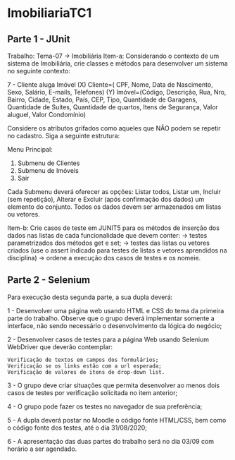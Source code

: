 # ImobiliariaTC1
## Parte 1 - JUnit

Trabalho: Tema-07 → Imobiliária
Item-a: Considerando o contexto de um sistema de Imobiliária, crie classes e métodos para
desenvolver um sistema no seguinte contexto:

7 - Cliente aluga Imóvel
(X) Cliente=( CPF, Nome, Data de Nascimento, Sexo, Salário, E-mails, Telefones)
(Y) Imóvel=(Código, Descrição, Rua, Nro, Bairro, Cidade, Estado, País, CEP, Tipo,
Quantidade de Garagens, Quantidade de Suítes, Quantidade de quartos, Itens de
Segurança, Valor aluguel, Valor Condomínio)

Considere os atributos grifados como aqueles que NÃO podem se repetir no cadastro.
Siga a seguinte estrutura:

Menu Principal:
1. Submenu de Clientes
2. Submenu de Imóveis
3. Sair

Cada Submenu deverá oferecer as opções: Listar todos, Listar um, Incluir (sem
repetição), Alterar e Excluir (após confirmação dos dados) um elemento do conjunto.
Todos os dados devem ser armazenados em listas ou vetores.

Item-b: Crie casos de teste em JUNIT5 para os métodos de inserção dos dados nas listas de
cada funcionalidade que devem conter:
→ testes parametrizados dos métodos get e set;
→ testes das listas ou vetores criados (use o assert indicado para testes de listas e
vetores aprendidos na disciplina)
→ ordene a execução dos casos de testes e os nomeie.

## Parte 2 - Selenium
Para execução desta segunda parte, a sua dupla deverá:

1 - Desenvolver uma página web usando HTML e CSS do tema da primeira parte do trabalho. Observe que o grupo deverá implementar somente a interface, não sendo necessário o desenvolvimento da lógica do negócio;

2 - Desenvolver casos de testes para a página Web usando Selenium WebDriver que deverão contemplar:

    Verificação de textos em campos dos formulários;
    Verificação se os links estão com a url esperada;
    Verificação de valores de itens de drop-down list.

3 - O grupo deve criar situações que permita desenvolver ao menos dois casos de testes por verificação solicitada no item anterior;

4 - O grupo pode fazer os testes no navegador de sua preferência;

5 - A dupla deverá postar no Moodle o código fonte HTML/CSS, bem como o código fonte dos testes, até o dia 31/08/2020;

6 - A apresentação das duas partes do trabalho será no dia 03/09 com horário a ser agendado.
